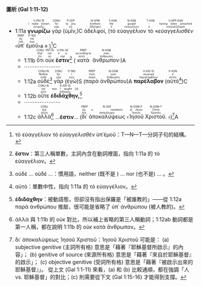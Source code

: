 #### 圖析 (Gal 1:11-12)


- <rt>1:11a</rt> <RUBY><ruby><ruby><strong>γνωρίζω</strong><rt>γνωρίζω</rt></ruby><rt>I make known</rt></ruby><rt>V-PAI-1S</rt></RUBY> <RUBY><ruby><ruby>γὰρ<rt>γάρ</rt></ruby><rt>for</rt></ruby><rt>CONJ</rt></RUBY> (<RUBY><ruby><ruby>ὑμῖν,<rt>σύ</rt></ruby><rt>to you</rt></ruby><rt>P-2DP</rt></RUBY>)C <RUBY><ruby><ruby>ἀδελφοί,<rt>ἀδελφός</rt></ruby><rt>brothers</rt></ruby><rt>N-VPM</rt></RUBY> (<RUBY><ruby><ruby>τὸ<rt>ὁ</rt></ruby><rt>the</rt></ruby><rt>T-ASN</rt></RUBY> <RUBY><ruby><ruby>εὐαγγέλιον<rt>εὐαγγέλιον</rt></ruby><rt>gospel</rt></ruby><rt>N-ASN</rt></RUBY> <RUBY><ruby><ruby>τὸ<rt>ὁ</rt></ruby><rt>-</rt></ruby><rt>T-ASN</rt></RUBY> «<RUBY><ruby><ruby><em>εὐαγγελισθὲν</em><rt>εὐαγγελίζομαι</rt></ruby><rt>having been preached</rt></ruby><rt>V-APP-ASN</rt></RUBY> ‹<RUBY><ruby><ruby>ὑπ᾽<rt>ὑπό</rt></ruby><rt>by</rt></ruby><rt>PREP</rt></RUBY> <RUBY><ruby><ruby>ἐμοῦ<rt>ἐγώ</rt></ruby><rt>me</rt></ruby><rt>P-1GS</rt></RUBY>›a » )[^1]C
	- <rt>1:11b</rt> <RUBY><ruby><ruby>ὅτι<rt>ὅτι</rt></ruby><rt>that</rt></ruby><rt>CONJ</rt></RUBY> <RUBY><ruby><ruby>οὐκ<rt>οὐ</rt></ruby><rt>not</rt></ruby><rt>PRT-N</rt></RUBY> <RUBY><ruby><ruby><strong>ἔστιν</strong><rt>εἰμί</rt></ruby><rt>it is</rt></ruby><rt>V-PAI-3S</rt></RUBY>[^2] (<RUBY><ruby><ruby>κατὰ<rt>κατά</rt></ruby><rt>according to</rt></ruby><rt>PREP</rt></RUBY> <RUBY><ruby><ruby>ἄνθρωπον·<rt>ἄνθρωπος</rt></ruby><rt>man</rt></ruby><rt>N-ASM</rt></RUBY>)A
	- ⋯⋯⋯⋯⋯⋯⋯
	- <rt>1:12a</rt> <RUBY><ruby><ruby>οὐδὲ<rt>οὐδέ</rt></ruby><rt>Neither</rt></ruby><rt>CONJ-N</rt></RUBY>[^3] <RUBY><ruby><ruby>γὰρ<rt>γάρ</rt></ruby><rt>for</rt></ruby><rt>CONJ</rt></RUBY> (<RUBY><ruby><ruby>ἐγὼ<rt>ἐγώ</rt></ruby><rt>I</rt></ruby><rt>P-1NS</rt></RUBY>)S (<RUBY><ruby><ruby>παρὰ<rt>παρά</rt></ruby><rt>from</rt></ruby><rt>PREP</rt></RUBY> <RUBY><ruby><ruby>ἀνθρώπου<rt>ἄνθρωπος</rt></ruby><rt>man</rt></ruby><rt>N-GSM</rt></RUBY>)A <RUBY><ruby><ruby><strong>παρέλαβον</strong><rt>παραλαμβάνω</rt></ruby><rt>received</rt></ruby><rt>V-AAI-1S</rt></RUBY> (<RUBY><ruby><ruby>αὐτό<rt>αὐτός</rt></ruby><rt>it</rt></ruby><rt>P-ASN</rt></RUBY>[^4])C 
	- <rt>1:12b</rt> <RUBY><ruby><ruby>οὔτε<rt>οὔτε</rt></ruby><rt>nor</rt></ruby><rt>CONJ-N</rt></RUBY> <RUBY><ruby><ruby><strong>ἐδιδάχθην,</strong><rt>διδάσκω</rt></ruby><rt>was I taught [it]</rt></ruby><rt>V-API-1S</rt></RUBY>[^5]
	- ⋯⋯⋯⋯⋯⋯⋯
	- <rt>1:12c</rt> <RUBY><ruby><ruby>ἀλλὰ<rt>ἀλλά</rt></ruby><rt>but</rt></ruby><rt>CONJ</rt></RUBY>[^6] ...<strong>ἔστιν</strong>... (<RUBY><ruby><ruby>δι᾽<rt>διά</rt></ruby><rt>by</rt></ruby><rt>PREP</rt></RUBY> <RUBY><ruby><ruby>ἀποκαλύψεως<rt>ἀποκάλυψις</rt></ruby><rt>a revelation</rt></ruby><rt>N-GSF</rt></RUBY> ‹<RUBY><ruby><ruby>Ἰησοῦ<rt>Ἰησοῦς</rt></ruby><rt>of Jesus</rt></ruby><rt>N-GSM-P</rt></RUBY> <RUBY><ruby><ruby>Χριστοῦ.<rt>Χριστός</rt></ruby><rt>Christ</rt></ruby><rt>N-GSM-T</rt></RUBY> ›)[^7]A



[^1]: τὸ εὐαγγέλιον τὸ _εὐαγγελισθὲν_ ὑπ᾽ἐμοῦ：T—N—T—分詞子句的結構。
[^2]: **ἔστιν**：第三人稱單數，主詞內含在動詞裡面，指向 1:11a 的 τὸ εὐαγγέλιον。
[^3]: οὐδὲ ... οὐδὲ ...：慣用語，neither (既不是 ) ... nor (也不是) ... 。
[^4]: αὐτό：單數中性，指向 1:11a 的 τὸ εὐαγγέλιον。
[^5]: **ἐδιδάχθην**：被動語態，但卻沒有指出保羅是「被誰教的」——從 1:12a παρὰ ἀνθρώπου 推敲，很可能是省略了 ὑπ᾽ ἀνθρώπου (被人教的)。
[^6]: ἀλλὰ 與 1:11b 的 οὐκ 對比，所以補上省略的第三人稱動詞；1:12ab 動詞都是第一人稱，都在說明 1:11b 的 οὐκ κατὰ ἄνθρωπον。
[^7]: δι᾽ ἀποκαλύψεως Ἰησοῦ Χριστοῦ：Ἰησοῦ Χριστοῦ 可能是：
(a) subjective genitive (主詞所有格) 意思是「藉著『耶穌基督所啟示』的內容」；
(b) genitive of source (來源所有格) 意思是「藉著『來自於耶穌基督』的啟示」；
(c) objective genitive (受詞所有格) 意思是「藉著『被啟示出來的耶穌基督』」。
從上文 (Gal 1:1-11) 來看，(a) 和 (b) 比較通順，都在強調「人 vs. 耶穌基督」的對比；(c) 則需要從下文 (Gal 1:15-16) 才能得到支撐。